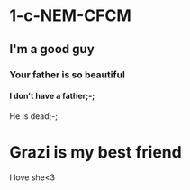 # 1-c-NEM-CFCM
## I'm a good guy
### Your father is so beautiful
#### I don't have a father;-;
He is dead;-;
# Grazi is my best friend
I love she<3
